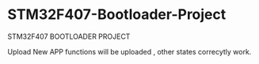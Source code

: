 # STM32F407-Bootloader-Project
STM32F407 BOOTLOADER PROJECT


Upload New APP functions will be uploaded , other states correcytly work.

